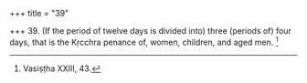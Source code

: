 +++
title = "39"

+++
39. (If the period of twelve days is divided into) three (periods of) four days, that is the Kṛcchra penance of, women, children, and aged men. [^27] 


[^27]:  Vasiṣṭha XXIII, 43.
